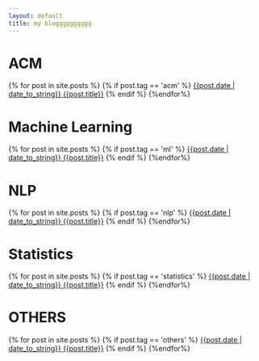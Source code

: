 ```yaml
---
layout: default
title: my blogggggggggg
---
```


# ACM
{% for post in site.posts %}
{% if post.tag == 'acm' %}
 [{{post.date | date_to_string}} {{post.title}}]({{post.url}})
{% endif %}
{%endfor%}

# Machine Learning 
{% for post in site.posts %}
{% if post.tag == 'ml' %}
 [{{post.date | date_to_string}} {{post.title}}]({{post.url}})
{% endif %}
{%endfor%}

# NLP 
{% for post in site.posts  %}
{% if post.tag == 'nlp' %}
 [{{post.date | date_to_string}} {{post.title}}]({{post.url}})
{% endif %}
{%endfor%}

# Statistics 
{% for post in site.posts  %}
{% if post.tag == 'statistics' %}
 [{{post.date | date_to_string}} {{post.title}}]({{post.url}})
{% endif %}
{%endfor%}

# OTHERS 
{% for post in site.posts  %}
{% if post.tag == 'others' %}
 [{{post.date | date_to_string}} {{post.title}}]({{post.url}})
{% endif %}
{%endfor%}
